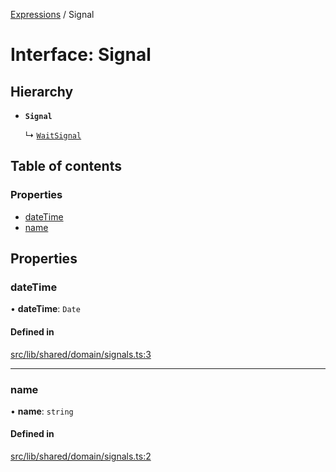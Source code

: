 [Expressions](../README.md) / Signal

# Interface: Signal

## Hierarchy

- **`Signal`**

  ↳ [`WaitSignal`](WaitSignal.md)

## Table of contents

### Properties

- [dateTime](Signal.md#datetime)
- [name](Signal.md#name)

## Properties

### dateTime

• **dateTime**: `Date`

#### Defined in

[src/lib/shared/domain/signals.ts:3](https://github.com/data7expressions/3xpr/blob/a027e32/src/lib/shared/domain/signals.ts#L3)

___

### name

• **name**: `string`

#### Defined in

[src/lib/shared/domain/signals.ts:2](https://github.com/data7expressions/3xpr/blob/a027e32/src/lib/shared/domain/signals.ts#L2)

